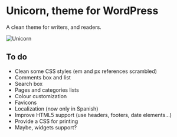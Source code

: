 Unicorn, theme for WordPress
============================
A clean theme for writers, and readers.

![Unicorn](unicorn/raw/master/screenshot.png)

To do
-----
* Clean some CSS styles (em and px references scrambled)
* Comments box and list
* Search box
* Pages and categories lists
* Colour customization
* Favicons
* Localization (now only in Spanish)
* Improve HTML5 support (use headers, footers, date elements…)
* Provide a CSS for printing
* Maybe, widgets support?